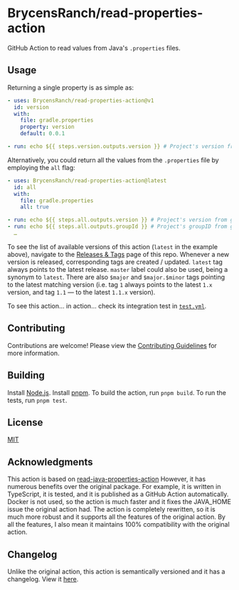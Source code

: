 # BrycensRanch/read-properties-action

GitHub Action to read values from Java's `.properties` files.

## Usage

Returning a single property is as simple as:

```yaml
- uses: BrycensRanch/read-properties-action@v1
  id: version
  with:
    file: gradle.properties
    property: version
    default: 0.0.1

- run: echo ${{ steps.version.outputs.version }} # Project's version from gradle.properties or 0.0.1 if it is not defined there
```

Alternatively, you could return all the values from the `.properties` file by employing the `all` flag:

```yaml
- uses: BrycensRanch/read-properties-action@latest
  id: all
  with:
    file: gradle.properties
    all: true

- run: echo ${{ steps.all.outputs.version }} # Project's version from gradle.properties
- run: echo ${{ steps.all.outputs.groupId }} # Project's groupID from gradle.properties
  …
```

To see the list of available versions of this action (`latest` in the example above), navigate to the [Releases & Tags](https://github.com/BrycensRanch/read-properties-action/tags) page of this repo.
Whenever a new version is released, corresponding tags are created / updated.
`latest` tag always points to the latest release.
`master` label could also be used, being a synonym to `latest`.
There are also `$major` and `$major.$minor` tags pointing to the latest matching version (i.e. tag `1` always points to the latest `1.x` version, and tag `1.1` — to the latest `1.1.x` version).

To see this action… in action… check its integration test in [`test.yml`](.github/workflows/test.yml).

## Contributing

Contributions are welcome! Please view the [Contributing Guidelines](CONTRIBUTING.md) for more information.

## Building

Install [Node.js](https://nodejs.org/en/).
Install [pnpm](https://pnpm.js.org/).
To build the action, run `pnpm build`.
To run the tests, run `pnpm test`.

## License

[MIT](LICENSE)

## Acknowledgments

This action is based on [read-java-properties-action](https://github.com/madhead/read-java-properties/)
However, it has numerous benefits over the original package. For example, it is written in TypeScript, it is tested, and it is published as a GitHub Action automatically.
Docker is not used, so the action is much faster and it fixes the JAVA_HOME issue the original action had.
The action is completely rewritten, so it is much more robust and it supports all the features of the original action.
By all the features, I also mean it maintains 100% compatibility with the original action.

## Changelog

Unlike the original action, this action is semantically versioned and it has a changelog. View it [here](CHANGELOG.md).
